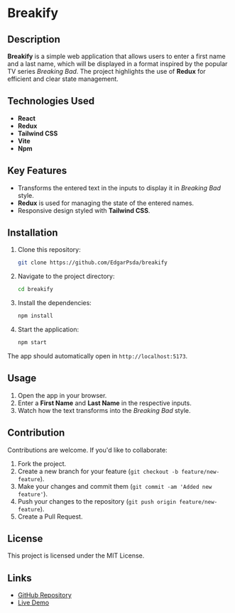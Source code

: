 # Breakify

## Description

**Breakify** is a simple web application that allows users to enter a first name and a last name, which will be displayed in a format inspired by the popular TV series _Breaking Bad_. The project highlights the use of **Redux** for efficient and clear state management.

## Technologies Used

- **React**
- **Redux**
- **Tailwind CSS**
- **Vite**
- **Npm**

## Key Features

- Transforms the entered text in the inputs to display it in _Breaking Bad_ style.
- **Redux** is used for managing the state of the entered names.
- Responsive design styled with **Tailwind CSS**.

## Installation

1. Clone this repository:

   ```bash
   git clone https://github.com/EdgarPsda/breakify
   ```

2. Navigate to the project directory:

   ```bash
   cd breakify
   ```

3. Install the dependencies:

   ```bash
   npm install
   ```

4. Start the application:
   ```bash
   npm start
   ```

The app should automatically open in `http://localhost:5173`.

## Usage

1. Open the app in your browser.
2. Enter a **First Name** and **Last Name** in the respective inputs.
3. Watch how the text transforms into the _Breaking Bad_ style.

## Contribution

Contributions are welcome. If you'd like to collaborate:

1. Fork the project.
2. Create a new branch for your feature (`git checkout -b feature/new-feature`).
3. Make your changes and commit them (`git commit -am 'Added new feature'`).
4. Push your changes to the repository (`git push origin feature/new-feature`).
5. Create a Pull Request.

## License

This project is licensed under the MIT License.

## Links

- [GitHub Repository](https://github.com/EdgarPsda/breakify)
- [Live Demo](https://edgarpsda.github.io/breakify/)

